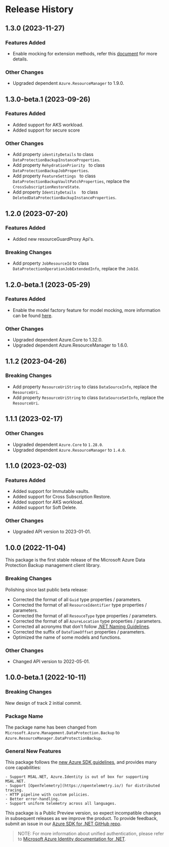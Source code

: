 # Release History

## 1.3.0 (2023-11-27)

### Features Added

- Enable mocking for extension methods, refer this [document](https://aka.ms/azsdk/net/mocking) for more details.

### Other Changes

- Upgraded dependent `Azure.ResourceManager` to 1.9.0.

## 1.3.0-beta.1 (2023-09-26)

### Features Added

- Added support for AKS workload.
- Added support for secure score

### Other Changes

- Add property `identityDetails` to class `DataProtectionBackupInstanceProperties`.
- Add property `RehydrationPriority ` to class `DataProtectionBackupJobProperties`.
- Add property `FeatureSettings ` to class `DataProtectionBackupVaultPatchProperties`, replace the `CrossSubscriptionRestoreState`.
- Add property `IdentityDetails  ` to class `DeletedDataProtectionBackupInstanceProperties`.

## 1.2.0 (2023-07-20)

### Features Added

- Added new resourceGuardProxy Api's.

### Breaking Changes

- Add property `JobResourceId` to class `DataProtectionOperationJobExtendedInfo`, replace the `JobId`.

## 1.2.0-beta.1 (2023-05-29)

### Features Added

- Enable the model factory feature for model mocking, more information can be found [here](https://azure.github.io/azure-sdk/dotnet_introduction.html#dotnet-mocking-factory-builder).

### Other Changes

- Upgraded dependent Azure.Core to 1.32.0.
- Upgraded dependent Azure.ResourceManager to 1.6.0.

## 1.1.2 (2023-04-26)

### Breaking Changes

- Add property `ResourceUriString` to class `DataSourceInfo`, replace the `ResourceUri`.
- Add property `ResourceUriString` to class `DataSourceSetInfo`, replace the `ResourceUri`.

## 1.1.1 (2023-02-17)

### Other Changes

- Upgraded dependent `Azure.Core` to `1.28.0`.
- Upgraded dependent `Azure.ResourceManager` to `1.4.0`.

## 1.1.0 (2023-02-03)

### Features Added

- Added support for Immutable vaults.
- Added support for Cross Subscription Restore.
- Added support for AKS workload.
- Added support for Soft Delete.

### Other Changes

- Upgraded API version to 2023-01-01.

## 1.0.0 (2022-11-04)

This package is the first stable release of the Microsoft Azure Data Protection Backup management client library.

### Breaking Changes

Polishing since last public beta release:
- Corrected the format of all `Guid` type properties / parameters.
- Corrected the format of all `ResourceIdentifier` type properties / parameters.
- Corrected the format of all `ResouceType` type properties / parameters.
- Corrected the format of all `AzureLocation` type properties / parameters.
- Corrected all acronyms that don't follow [.NET Naming Guidelines](https://docs.microsoft.com/dotnet/standard/design-guidelines/naming-guidelines).
- Corrected the suffix of `DateTimeOffset` properties / parameters.
- Optimized the name of some models and functions.

### Other Changes

- Changed API version to 2022-05-01.

## 1.0.0-beta.1 (2022-10-11)

### Breaking Changes

New design of track 2 initial commit.

### Package Name

The package name has been changed from `Microsoft.Azure.Management.DataProtection.Backup` to `Azure.ResourceManager.DataProtectionBackup`.

### General New Features

This package follows the [new Azure SDK guidelines](https://azure.github.io/azure-sdk/general_introduction.html), and provides many core capabilities:

    - Support MSAL.NET, Azure.Identity is out of box for supporting MSAL.NET.
    - Support [OpenTelemetry](https://opentelemetry.io/) for distributed tracing.
    - HTTP pipeline with custom policies.
    - Better error-handling.
    - Support uniform telemetry across all languages.

This package is a Public Preview version, so expect incompatible changes in subsequent releases as we improve the product. To provide feedback, submit an issue in our [Azure SDK for .NET GitHub repo](https://github.com/Azure/azure-sdk-for-net/issues).

> NOTE: For more information about unified authentication, please refer to [Microsoft Azure Identity documentation for .NET](https://docs.microsoft.com//dotnet/api/overview/azure/identity-readme?view=azure-dotnet).
